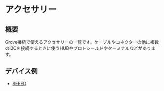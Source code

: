 # アクセサリー

## 概要

Grove接続で使えるアクセサリーの一覧です。ケーブルやコネクターの他に複数のI2Cを接続するときに使うHUBやプロトシールドやターミナルなどがあります。

## デバイス例

- [SEEED](https://www.seeedstudio.com/category/Grove-c-1003.html?cat=945)

